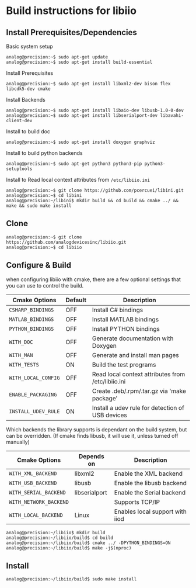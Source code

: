 # Build instructions for libiio

## Install Prerequisites/Dependencies

Basic system setup
```shell
analog@precision:~$ sudo apt-get update
analog@precision:~$ sudo apt-get install build-essential
```
Install Prerequisites
```shell
analog@precision:~$ sudo apt-get install libxml2-dev bison flex libcdk5-dev cmake
```
Install Backends
```shell
analog@precision:~$ sudo apt-get install libaio-dev libusb-1.0-0-dev
analog@precision:~$ sudo apt-get install libserialport-dev libavahi-client-dev
```
Install to build doc
```shell
analog@precision:~$ sudo apt-get install doxygen graphviz
```
Install to build python backends
```shell
analog@precision:~$ sudo apt-get python3 python3-pip python3-setuptools
```
Install to Read local context attributes from `/etc/libiio.ini`
```shell
analog@precision:~$ git clone https://github.com/pcercuei/libini.git
analog@precision:~$ cd libini
analog@precision:~/libini$ mkdir build && cd build && cmake ../ && make && sudo make install
```
## Clone
```shell
analog@precision:~$ git clone https://github.com/analogdevicesinc/libiio.git
analog@precision:~$ cd libiio
```

## Configure & Build

when configuring libiio with cmake, there are a few optional settings that you can use to control the build.

Cmake Options       | Default | Description                                    |
------------------- | ------- | ---------------------------------------------- |
`CSHARP_BINDINGS`   | OFF | Install C# bindings                                |
`MATLAB_BINDINGS`   | OFF | Install MATLAB bindings                            |
`PYTHON_BINDINGS`   | OFF | Install PYTHON bindings                            |
`WITH_DOC`          | OFF | Generate documentation with Doxygen                |
`WITH_MAN`          | OFF | Generate and install man pages                     |
`WITH_TESTS`        |  ON | Build the test programs                            |
`WITH_LOCAL_CONFIG` | OFF | Read local context attributes from /etc/libiio.ini |
`ENABLE_PACKAGING`  | OFF | Create .deb/.rpm/.tar.gz via 'make package'        |
`INSTALL_UDEV_RULE` |  ON | Install a udev rule for detection of USB devices   |

Which backends the library supports is dependant on the build system, but can be overridden.
(If cmake finds libusb, it will use it, unless turned off manually)

Cmake Options          | Depends on    | Description                     |
---------------------- | ------------- | ------------------------------- |
`WITH_XML_BACKEND`     | libxml2       | Enable the XML backend          |
`WITH_USB_BACKEND`     | libusb        | Enable the libusb backend       |
`WITH_SERIAL_BACKEND`  | libserialport | Enable the Serial backend       |
`WITH_NETWORK_BACKEND` |               | Supports TCP/IP                 |
`WITH_LOCAL_BACKEND`   | Linux         | Enables local support with iiod |


```shell
analog@precision:~/libiio$ mkdir build
analog@precision:~/libiio/build$ cd build
analog@precision:~/libiio/build$ cmake ../ -DPYTHON_BINDINGS=ON
analog@precision:~/libiio/build$ make -j$(nproc)
```

## Install
```shell
analog@precision:~/libiio/build$ sudo make install
```
